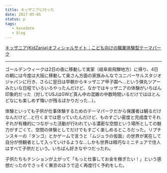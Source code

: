 ```yaml
---
title: キッザニアに行った
date: 2017-05-05
status: p
tags:
   - kosodate
   - blog
---
```


[キッザニア\(KidZania\)オフィシャルサイト｜こども向けの職業体験型テーマパーク](http://www.kidzania.jp/)

---

ゴールデンウィークは2日の夜に移動して実家（岐阜県飛騨地方）に帰り、4日の朝には今度は大阪に移動して奥さん方面の家族みんなでユニバーサルスタジオジャパンに行き、さらに翌日は早朝からキッザニア甲子園へ…という弾丸ツアーみたいな日程でいろいろやったんだけど、なかではキッザニアの体験がいちばん印象的だった（対してUSJはGWど真ん中の混雑の中数時間いるだけではほとんどなにも楽しめず悔いが残るばかりだった…）。

体験といっても子供が仕事体験するためのテーマパークだから保護者は観るだけなんだけど…と行くまでは思っていたんだけど、ものすごい密度と完成度でそれぞれが有機的につながった活動が行われている濃密な空間という場所としての魅力がすごくて、空間の体験としてだけでもすごく楽しめるところだった。リプチンスキーの『タンゴ』とかゲームで言うと『ムジュラの仮面』の世界が実在して自分が傍観者として入っていけるような…しかも世界は精巧なミニチュアで住人はすべて子供だという。いちばん好きなやつだったわ。

子供たちもテンションが上がって「もっと仕事してお金を稼ぎたい！」という感想だったのでさっそく東京のほうで近く再度行く予約をした。
